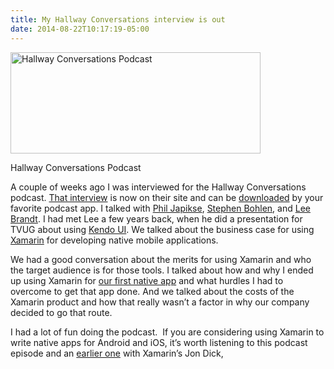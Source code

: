 ```yaml
---
title: My Hallway Conversations interview is out
date: 2014-08-22T10:17:19-05:00
---
```

<div style="width: 410px" class="wp-caption alignnone">
  <a href="http://hallwayconversations.com/podcast/episode-023-the-business-case-for-xamarin-with-chris-miller/"><img loading="lazy" src="https://i0.wp.com/www.rajapet.net/photos/i-K8WDJsJ/0/L/i-K8WDJsJ-L.jpg?resize=400%2C162" alt="Hallway Conversations Podcast" width="400" height="162"  /></a>
  
  <p class="wp-caption-text">
    Hallway Conversations Podcast
  </p>
</div>

A couple of weeks ago I was interviewed for the Hallway Conversations podcast. [That interview](http://hallwayconversations.com/podcast/episode-023-the-business-case-for-xamarin-with-chris-miller/ "Episode 023 – The Business Case for Xamarin with Chris Miller") is now on their site and can be [downloaded](http://feeds.feedburner.com/HallwayConversationsPodcastEpisodes "RSS Feed for Hallway Conversations") by your favorite podcast app. I talked with [Phil Japikse](http://www.skimedic.com/blog/page/www.skimedic.com/blog "Phil Japikse's blog"), [Stephen Bohlen](http://blog.unhandled-exceptions.com/ "Stephen Bohlen's blog"), and [Lee Brandt](http://blog.unhandled-exceptions.com/ "About Lee Brandt"). I had met Lee a few years back, when he did a presentation for TVUG about using [Kendo UI](http://tvug.net/post/October-Meeting-Kendo-UI-The-HTML5-Developer-Sword "Kendo UI: The HTML5 Developer Sword"). We talked about the business case for using [Xamarin](http://xamarin.com/ "Xamarin Home Page") for developing native mobile applications.

We had a good conversation about the merits for using Xamarin and who the target audience is for those tools. I talked about how and why I ended up using Xamarin for [our first native app](https://itunes.apple.com/us/app/fleetvision-work-orders/id723747021?mt=8 "Fleetvision Work Orders") and what hurdles I had to overcome to get that app done. And we talked about the costs of the Xamarin product and how that really wasn&#8217;t a factor in why our company decided to go that route.

I had a lot of fun doing the podcast.  If you are considering using Xamarin to write native apps for Android and iOS, it&#8217;s worth listening to this podcast episode and an [earlier one](http://hallwayconversations.com/podcast/episode-021-using-xamarin-for-cross-platform-development-with-jon-dick/ "Episode 021 – Using Xamarin for Cross-Platform Development with Jon Dick") with Xamarin&#8217;s Jon Dick,
